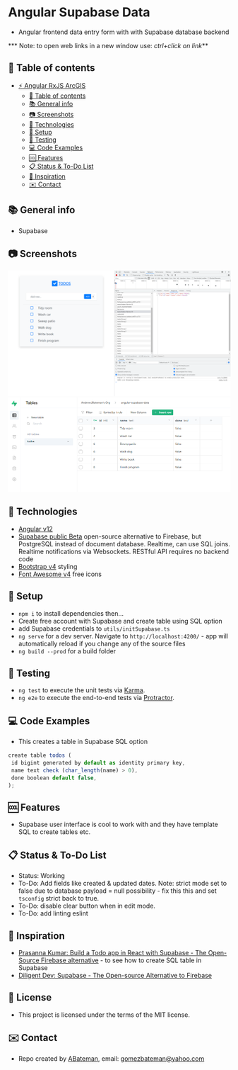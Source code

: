 # Angular Supabase Data

* Angular frontend data entry form with with Supabase database backend

*** Note: to open web links in a new window use: _ctrl+click on link_**

## :page_facing_up: Table of contents

* [:zap: Angular RxJS ArcGIS](#zap-angular-rxjs-arcgis)
  * [:page_facing_up: Table of contents](#page_facing_up-table-of-contents)
  * [:books: General info](#books-general-info)
  * [:camera: Screenshots](#camera-screenshots)
  * [:signal_strength: Technologies](#signal_strength-technologies)
  * [:floppy_disk: Setup](#floppy_disk-setup)
  * [:flashlight: Testing](#flashlight-testing)
  * [:computer: Code Examples](#computer-code-examples)
  * [:cool: Features](#cool-features)
  * [:clipboard: Status & To-Do List](#clipboard-status--to-do-list)
  * [:clap: Inspiration](#clap-inspiration)
  * [:envelope: Contact](#envelope-contact)

## :books: General info

* Supabase

## :camera: Screenshots

![Example screenshot](./img/table.png)
![Example screenshot](./img/supabase.png)

## :signal_strength: Technologies

* [Angular v12](https://angular.io/)
* [Supabase public Beta](https://supabase.io/) open-source alternative to Firebase, but PostgreSQL instead of document database. Realtime, can use SQL joins. Realtime notifications via Websockets. RESTful API requires no backend code
* [Bootstrap v4]() styling
* [Font Awesome v4](https://fontawesome.com/v4.7/icons/) free icons

## :floppy_disk: Setup

* `npm i` to install dependencies then...
* Create free account with Supabase and create table using SQL option
* add Supabase credentials to `utils/initSupabase.ts`
* `ng serve` for a dev server. Navigate to `http://localhost:4200/` - app will automatically reload if you change any of the source files
* `ng build --prod` for a build folder

## :flashlight: Testing

* `ng test` to execute the unit tests via [Karma](https://karma-runner.github.io).
* `ng e2e` to execute the end-to-end tests via [Protractor](http://www.protractortest.org/).

## :computer: Code Examples

* This creates a table in Supabase SQL option

```typescript
create table todos (
 id bigint generated by default as identity primary key,
 name text check (char_length(name) > 0),
 done boolean default false,
);
```

## :cool: Features

* Supabase user interface is cool to work with and they have template SQL to create tables etc.

## :clipboard: Status & To-Do List

* Status: Working
* To-Do: Add fields like created & updated dates. Note: strict mode set to false due to database payload = null possibility - fix this this and set `tsconfig` strict back to true.
* To-Do: disable clear button when in edit mode.
* To-Do: add linting eslint

## :clap: Inspiration

* [Prasanna Kumar: Build a Todo app in React with Supabase - The Open-Source Firebase alternative](https://blog.prasanna.codes/build-a-todo-app-in-react-with-supabase-the-open-source-firebase-alternative) - to see how to create SQL table in Supabase
* [Diligent Dev: Supabase - The Open-source Alternative to Firebase](https://www.youtube.com/watch?v=RpnDkUMNzK0)

## :file_folder: License

* This project is licensed under the terms of the MIT license.

## :envelope: Contact

* Repo created by [ABateman](https://github.com/AndrewJBateman), email: gomezbateman@yahoo.com
